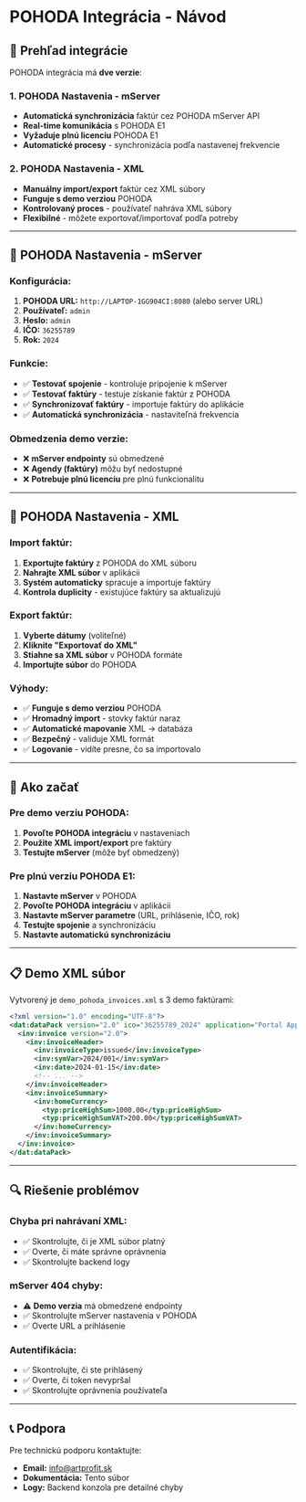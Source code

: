 # POHODA Integrácia - Návod

## 🎯 **Prehľad integrácie**

POHODA integrácia má **dve verzie**:

### **1. POHODA Nastavenia - mServer**
- **Automatická synchronizácia** faktúr cez POHODA mServer API
- **Real-time komunikácia** s POHODA E1
- **Vyžaduje plnú licenciu** POHODA E1
- **Automatické procesy** - synchronizácia podľa nastavenej frekvencie

### **2. POHODA Nastavenia - XML**
- **Manuálny import/export** faktúr cez XML súbory
- **Funguje s demo verziou** POHODA
- **Kontrolovaný proces** - používateľ nahráva XML súbory
- **Flexibilné** - môžete exportovať/importovať podľa potreby

---

## 🔧 **POHODA Nastavenia - mServer**

### **Konfigurácia:**
1. **POHODA URL:** `http://LAPTOP-1GG904CI:8080` (alebo server URL)
2. **Používateľ:** `admin`
3. **Heslo:** `admin`
4. **IČO:** `36255789`
5. **Rok:** `2024`

### **Funkcie:**
- ✅ **Testovať spojenie** - kontroluje pripojenie k mServer
- ✅ **Testovať faktúry** - testuje získanie faktúr z POHODA
- ✅ **Synchronizovať faktúry** - importuje faktúry do aplikácie
- ✅ **Automatická synchronizácia** - nastaviteľná frekvencia

### **Obmedzenia demo verzie:**
- ❌ **mServer endpointy** sú obmedzené
- ❌ **Agendy (faktúry)** môžu byť nedostupné
- ❌ **Potrebuje plnú licenciu** pre plnú funkcionalitu

---

## 📄 **POHODA Nastavenia - XML**

### **Import faktúr:**
1. **Exportujte faktúry** z POHODA do XML súboru
2. **Nahrajte XML súbor** v aplikácii
3. **Systém automaticky** spracuje a importuje faktúry
4. **Kontrola duplicity** - existujúce faktúry sa aktualizujú

### **Export faktúr:**
1. **Vyberte dátumy** (voliteľné)
2. **Kliknite "Exportovať do XML"**
3. **Stiahne sa XML súbor** v POHODA formáte
4. **Importujte súbor** do POHODA

### **Výhody:**
- ✅ **Funguje s demo verziou** POHODA
- ✅ **Hromadný import** - stovky faktúr naraz
- ✅ **Automatické mapovanie** XML → databáza
- ✅ **Bezpečný** - validuje XML formát
- ✅ **Logovanie** - vidíte presne, čo sa importovalo

---

## 🚀 **Ako začať**

### **Pre demo verziu POHODA:**
1. **Povoľte POHODA integráciu** v nastaveniach
2. **Použite XML import/export** pre faktúry
3. **Testujte mServer** (môže byť obmedzený)

### **Pre plnú verziu POHODA E1:**
1. **Nastavte mServer** v POHODA
2. **Povoľte POHODA integráciu** v aplikácii
3. **Nastavte mServer parametre** (URL, prihlásenie, IČO, rok)
4. **Testujte spojenie** a synchronizáciu
5. **Nastavte automatickú synchronizáciu**

---

## 📋 **Demo XML súbor**

Vytvorený je `demo_pohoda_invoices.xml` s 3 demo faktúrami:

```xml
<?xml version="1.0" encoding="UTF-8"?>
<dat:dataPack version="2.0" ico="36255789_2024" application="Portal App" note="Demo faktúry">
  <inv:invoice version="2.0">
    <inv:invoiceHeader>
      <inv:invoiceType>issued</inv:invoiceType>
      <inv:symVar>2024/001</inv:symVar>
      <inv:date>2024-01-15</inv:date>
      <!-- ... -->
    </inv:invoiceHeader>
    <inv:invoiceSummary>
      <inv:homeCurrency>
        <typ:priceHighSum>1000.00</typ:priceHighSum>
        <typ:priceHighSumVAT>200.00</typ:priceHighSumVAT>
      </inv:homeCurrency>
    </inv:invoiceSummary>
  </inv:invoice>
</dat:dataPack>
```

---

## 🔍 **Riešenie problémov**

### **Chyba pri nahrávaní XML:**
- ✅ Skontrolujte, či je XML súbor platný
- ✅ Overte, či máte správne oprávnenia
- ✅ Skontrolujte backend logy

### **mServer 404 chyby:**
- ⚠️ **Demo verzia** má obmedzené endpointy
- ✅ Skontrolujte mServer nastavenia v POHODA
- ✅ Overte URL a prihlásenie

### **Autentifikácia:**
- ✅ Skontrolujte, či ste prihlásený
- ✅ Overte, či token nevypršal
- ✅ Skontrolujte oprávnenia používateľa

---

## 📞 **Podpora**

Pre technickú podporu kontaktujte:
- **Email:** info@artprofit.sk
- **Dokumentácia:** Tento súbor
- **Logy:** Backend konzola pre detailné chyby
